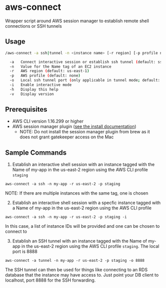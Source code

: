# aws-connect

Wrapper script around AWS session manager to establish remote shell connections or SSH tunnels

## Usage

```bash
/aws-connect -a ssh|tunnel -n <instance name> [-r region] [-p profile name] [-o port] [-i] [-h] [-v]

  -a   Connect interactive session or establish ssh tunnel (default: ssh)
  -n   Value for the Name tag of an EC2 instance
  -r   AWS region (default: us-east-1)
  -p   AWS profile (default: none)
  -o   Local ssh tunnel port (only applicable in tunnel mode; default: 9999)
  -i   Enable interactive mode
  -h   Display this help
  -v   Display version
  ```

## Prerequisites

* AWS CLI version 1.16.299 or higher
* AWS session manager plugin ([see the install documentation](https://docs.aws.amazon.com/systems-manager/latest/userguide/session-manager-working-with-install-plugin.html))
  * NOTE: Do not install the session manager plugin from brew as it does not grant gatekeeper access on the Mac

## Sample Commands

1. Establish an interactive shell session with an instance tagged with the Name of my-app in the us-east-2 region using the AWS CLI profile `staging`

`aws-connect -a ssh -n my-app -r us-east-2 -p staging`

NOTE: If there are multiple instances with the same tag, one is chosen

2. Establish an interactive shell session with a specfic instance tagged with a Name of my-app in the us-east-2 region using the AWS CLI profile

`aws-connect -a ssh -n my-app -r us-east-2 -p staging -i`

In this case, a list of instance IDs will be provided and one can be chosen to connect to

3. Establish an SSH tunnel with an instance tagged with the Name of my-app in the us-east-2 region using the AWS CLI profile `staging`. The local port is 8888

`aws-connect -a tunnel -n my-app -r us-east-2 -p staging -o 8888`

The SSH tunnel can then be used for things like connecting to an RDS database that the instance may have access to. Just point your DB client to localhost, port 8888 for the SSH forwarding.
